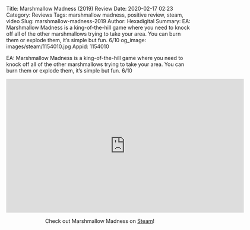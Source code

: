 Title: Marshmallow Madness (2019) Review
Date: 2020-02-17 02:23
Category: Reviews
Tags: marshmallow madness, positive review, steam, video
Slug: marshmallow-madness-2019
Author: Hexadigital
Summary: EA: Marshmallow Madness is a king-of-the-hill game where you need to knock off all of the other marshmallows trying to take your area. You can burn them or explode them, it’s simple but fun. 6/10
og_image: images/steam/1154010.jpg
Appid: 1154010

EA: Marshmallow Madness is a king-of-the-hill game where you need to knock off all of the other marshmallows trying to take your area. You can burn them or explode them, it’s simple but fun. 6/10

<center><iframe src="https://www.youtube.com/embed/Fk-TvfVTK3w?feature=oembed" allow="accelerometer; autoplay; encrypted-media; gyroscope; picture-in-picture" width="640" height="360" frameborder="0"></iframe>

Check out Marshmallow Madness on [Steam](https://store.steampowered.com/app/1154010/?curator_clanid=34633900)!</center>